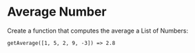 # Average Number

Create a function that computes the average a List of Numbers:

`getAverage([1, 5, 2, 9, -3]) => 2.8`
